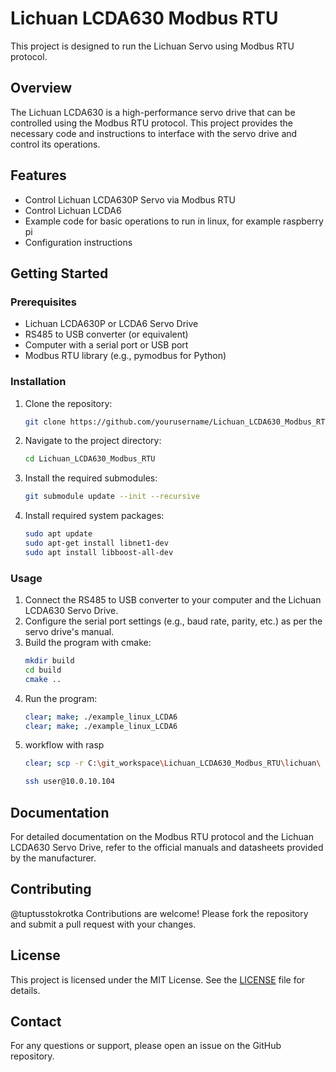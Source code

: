 # Lichuan LCDA630 Modbus RTU

This project is designed to run the Lichuan Servo using Modbus RTU protocol.

## Overview

The Lichuan LCDA630 is a high-performance servo drive that can be controlled using the Modbus RTU protocol. This project provides the necessary code and instructions to interface with the servo drive and control its operations.

## Features

- Control Lichuan LCDA630P Servo via Modbus RTU
- Control Lichuan LCDA6
- Example code for basic operations to run in linux, for example raspberry pi
- Configuration instructions

## Getting Started

### Prerequisites

- Lichuan LCDA630P or LCDA6 Servo Drive
- RS485 to USB converter (or equivalent)
- Computer with a serial port or USB port
- Modbus RTU library (e.g., pymodbus for Python)

### Installation

1. Clone the repository:
    ```sh
    git clone https://github.com/yourusername/Lichuan_LCDA630_Modbus_RTU.git
    ```
2. Navigate to the project directory:
    ```sh
    cd Lichuan_LCDA630_Modbus_RTU
    ```
3. Install the required submodules:
    ```sh
    git submodule update --init --recursive
    ```
4. Install required system packages:
    ```sh
    sudo apt update
    sudo apt-get install libnet1-dev
    sudo apt install libboost-all-dev
    ```
### Usage

1. Connect the RS485 to USB converter to your computer and the Lichuan LCDA630 Servo Drive.
2. Configure the serial port settings (e.g., baud rate, parity, etc.) as per the servo drive's manual.
3. Build the program with cmake:
    ```sh
    mkdir build
    cd build
    cmake ..
    ```
4. Run the program:
    ```sh
    clear; make; ./example_linux_LCDA6
    clear; make; ./example_linux_LCDA6
    ```
5. workflow with rasp
    ```sh
    clear; scp -r C:\git_workspace\Lichuan_LCDA630_Modbus_RTU\lichuan\  C:\git_workspace\Lichuan_LCDA630_Modbus_RTU\examples\ C:\git_workspace\Lichuan_LCDA630_Modbus_RTU\CMakeLists.txt user@10.0.10.104:/home/user/git_workspace/Lichuan_LCDA630_Modbus_RTU/

    ssh user@10.0.10.104
    ```
## Documentation

For detailed documentation on the Modbus RTU protocol and the Lichuan LCDA630 Servo Drive, refer to the official manuals and datasheets provided by the manufacturer.

## Contributing
@tuptusstokrotka 
Contributions are welcome! Please fork the repository and submit a pull request with your changes.

## License

This project is licensed under the MIT License. See the [LICENSE](LICENSE) file for details.

## Contact

For any questions or support, please open an issue on the GitHub repository.
